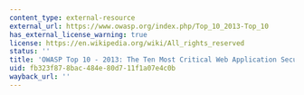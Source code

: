 ```yaml
---
content_type: external-resource
external_url: https://www.owasp.org/index.php/Top_10_2013-Top_10
has_external_license_warning: true
license: https://en.wikipedia.org/wiki/All_rights_reserved
status: ''
title: 'OWASP Top 10 - 2013: The Ten Most Critical Web Application Security Risks'
uid: fb323f87-8bac-484e-80d7-11f1a07e4c0b
wayback_url: ''
---
```

